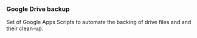 ### Google Drive backup

Set of Google Apps Scripts to automate the backing of drive files and and their clean-up.
